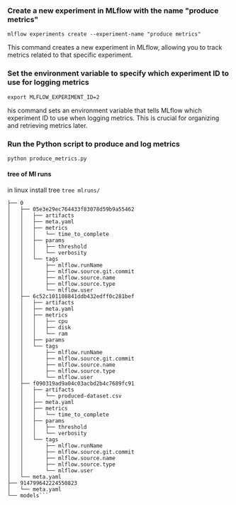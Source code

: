 ### Create a new experiment in MLflow with the name "produce metrics"
```mlflow experiments create --experiment-name "produce metrics"```

This command creates a new experiment in MLflow, allowing you to track metrics related to that specific experiment.

### Set the environment variable to specify which experiment ID to use for logging metrics
```export MLFLOW_EXPERIMENT_ID=2```

his command sets an environment variable that tells MLflow which experiment ID to use when logging metrics. This is crucial for organizing and retrieving metrics later.


### Run the Python script to produce and log metrics
```python produce_metrics.py```

#### tree of Ml runs

in linux install tree 
```tree mlruns/```

```mlruns/
├── 0
│   ├── 05e3e29ec764433f83078d59b9a55462
│   │   ├── artifacts
│   │   ├── meta.yaml
│   │   ├── metrics
│   │   │   └── time_to_complete
│   │   ├── params
│   │   │   ├── threshold
│   │   │   └── verbosity
│   │   └── tags
│   │       ├── mlflow.runName
│   │       ├── mlflow.source.git.commit
│   │       ├── mlflow.source.name
│   │       ├── mlflow.source.type
│   │       └── mlflow.user
│   ├── 6c52c101108841ddb432edff0c281bef
│   │   ├── artifacts
│   │   ├── meta.yaml
│   │   ├── metrics
│   │   │   ├── cpu
│   │   │   ├── disk
│   │   │   └── ram
│   │   ├── params
│   │   └── tags
│   │       ├── mlflow.runName
│   │       ├── mlflow.source.git.commit
│   │       ├── mlflow.source.name
│   │       ├── mlflow.source.type
│   │       └── mlflow.user
│   ├── f090319ad9a04c03acbd2b4c7689fc91
│   │   ├── artifacts
│   │   │   └── produced-dataset.csv
│   │   ├── meta.yaml
│   │   ├── metrics
│   │   │   └── time_to_complete
│   │   ├── params
│   │   │   ├── threshold
│   │   │   └── verbosity
│   │   └── tags
│   │       ├── mlflow.runName
│   │       ├── mlflow.source.git.commit
│   │       ├── mlflow.source.name
│   │       ├── mlflow.source.type
│   │       └── mlflow.user
│   └── meta.yaml
├── 914799642224550823
│   └── meta.yaml
└── models```
